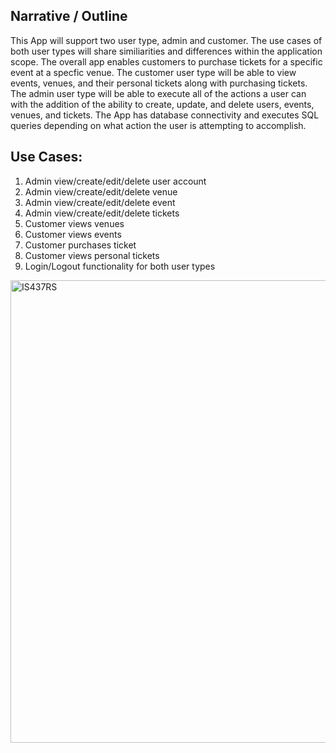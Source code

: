 ## Narrative / Outline
This App will support two user type, admin and customer. The use cases of both user types will share similiarities and differences within the application scope. The overall app enables customers to purchase tickets for a specific event at a specfic venue. The customer user type will be able to view events, venues, and their personal tickets along with purchasing tickets. The admin user type will be able to execute all of the actions a user can with the addition of the ability to create, update, and delete users, events, venues, and tickets. The App has database connectivity and executes SQL queries depending on what action the user is attempting to accomplish.

## Use Cases:
1. Admin view/create/edit/delete user account
2. Admin view/create/edit/delete venue
3. Admin view/create/edit/delete event
4. Admin view/create/edit/delete tickets
5. Customer views venues
6. Customer views events
7. Customer purchases ticket
8. Customer views personal tickets
9. Login/Logout functionality for both user types
 
<img width="740" alt="IS437RS" src="https://user-images.githubusercontent.com/60119174/80953234-952c8880-8da7-11ea-98ce-abdc5581e2e2.png">
